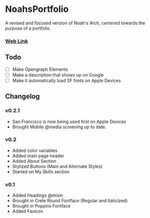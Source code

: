 # NoahsPortfolio
 A revised and focused version of Noah's Arch, centered towards the purpose of a portfolio.
### [Web Link](https://condescending-curran-2f2aa4.netlify.app/)

## Todo
- [ ] Make Opengraph Elements
- [ ] Make a description that shows up on Google
- [ ] Make it automatically load SF fonts on Apple Devices

## Changelog
### v0.2.1
- San Francisco is now being used first on Apple Devices
- Brought Mobile @media screening up to date. 
### v0.2
- Added color variables
- Added main page header
- Added About Section
- Stylized Buttons (Main and Alternate Styles)
- Started on My Skills section
### v0.1
- Added Headings @mixin
- Brought in Crete Round Fontface (Regular and Italicized)
- Brought in Poppins Fontface
- Added Favicon